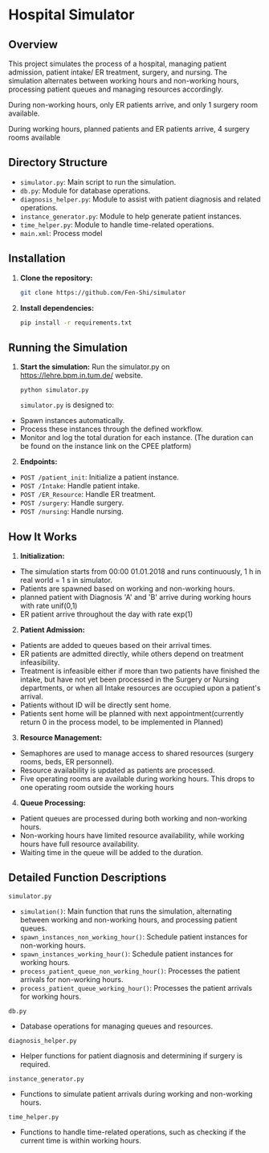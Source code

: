 # Hospital Simulator

## Overview

This project simulates the process of a hospital, managing patient admission, patient intake/ ER treatment, surgery, and nursing. 
The simulation alternates between working hours and non-working hours, processing patient queues and managing resources accordingly.

During non-working hours, only ER patients arrive, and only 1 surgery room available.

During working hours, planned patients and ER patients arrive, 4 surgery rooms available

## Directory Structure

- `simulator.py`: Main script to run the simulation.
- `db.py`: Module for database operations.
- `diagnosis_helper.py`: Module to assist with patient diagnosis and related operations.
- `instance_generator.py`: Module to help generate patient instances.
- `time_helper.py`: Module to handle time-related operations.
- `main.xml`: Process model

## Installation

1. **Clone the repository:**
    ```sh
    git clone https://github.com/Fen-Shi/simulator
    ```

2. **Install dependencies:**
    ```sh
    pip install -r requirements.txt
    ```
## Running the Simulation
1. **Start the simulation:**
Run the simulator.py on https://lehre.bpm.in.tum.de/ website. 

   ```
   python simulator.py
   ```
   `simulator.py` is designed to:
- Spawn instances automatically.
- Process these instances through the defined workflow.
- Monitor and log the total duration for each instance. (The duration can be found on the instance link on the CPEE platform)

2. **Endpoints:**

- `POST /patient_init`: Initialize a patient instance.
- `POST /Intake`: Handle patient intake.
- `POST /ER_Resource`: Handle ER treatment.
- `POST /surgery`: Handle surgery.
- `POST /nursing`: Handle nursing.

## How It Works
1. **Initialization:**

- The simulation starts from 00:00 01.01.2018 and runs continuously, 1 h in real world = 1 s in simulator.
- Patients are spawned based on working and non-working hours.
- planned patient with Diagnosis 'A' and 'B' arrive during working hours with rate unif(0,1)
- ER patient arrive throughout the day with rate exp(1)


2. **Patient Admission:**

- Patients are added to queues based on their arrival times.
- ER patients are admitted directly, while others depend on treatment infeasibility.
- Treatment is infeasible either if more than two patients have finished the intake,
but have not yet been processed in the Surgery or Nursing departments, or when all Intake
resources are occupied upon a patient's arrival.
- Patients without ID will be directly sent home.
- Patients sent home will be planned with next appointment(currently return 0 in the process model, to be implemented in Planned)

3. **Resource Management:**

- Semaphores are used to manage access to shared resources (surgery rooms, beds, ER personnel).
- Resource availability is updated as patients are processed.
- Five operating rooms are available during working hours. This drops to one
operating room outside the working hours

4. **Queue Processing:**

- Patient queues are processed during both working and non-working hours.
- Non-working hours have limited resource availability, while working hours have full resource availability.
- Waiting time in the queue will be added to the duration.

## Detailed Function Descriptions
`simulator.py`
- `simulation()`: Main function that runs the simulation, alternating between working and non-working hours, and processing patient queues.
- `spawn_instances_non_working_hour()`: Schedule patient instances for non-working hours.
- `spawn_instances_working_hour()`: Schedule patient instances for working hours.
- `process_patient_queue_non_working_hour()`: Processes the patient arrivals for non-working hours.
- `process_patient_queue_working_hour()`: Processes the patient arrivals for working hours.


`db.py`
- Database operations for managing queues and resources.

`diagnosis_helper.py`
- Helper functions for patient diagnosis and determining if surgery is required.

`instance_generator.py`
- Functions to simulate patient arrivals during working and non-working hours.

`time_helper.py`
- Functions to handle time-related operations, such as checking if the current time is within working hours.